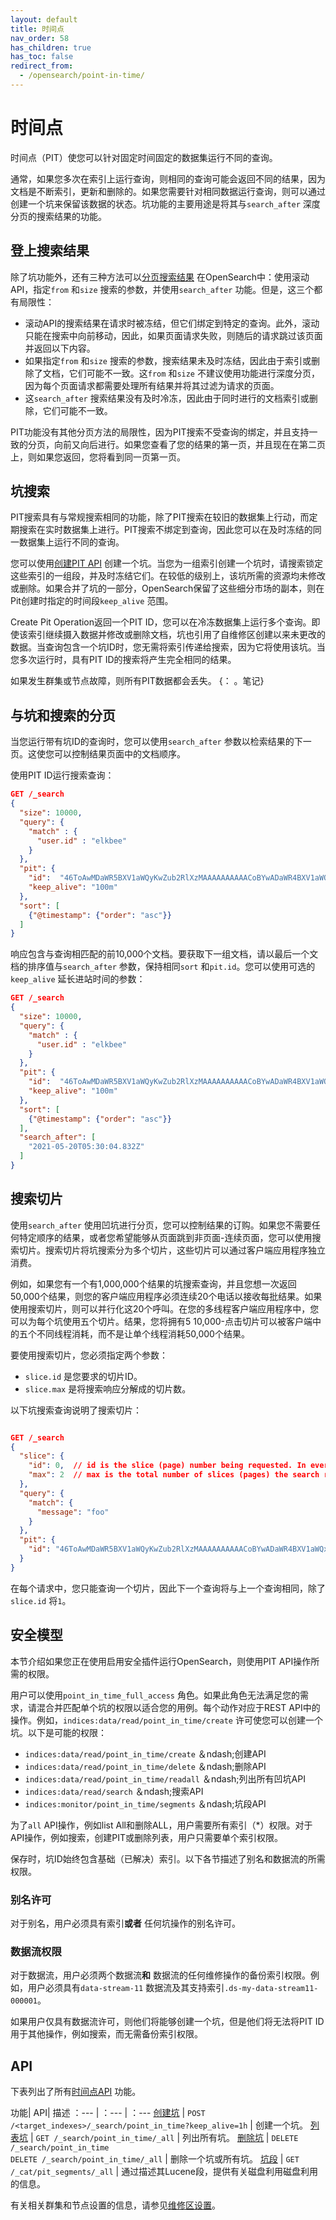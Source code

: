```yaml
---
layout: default
title: 时间点
nav_order: 58
has_children: true
has_toc: false
redirect_from:
  - /opensearch/point-in-time/
---
```


# 时间点

时间点（PIT）使您可以针对固定时间固定的数据集运行不同的查询。

通常，如果您多次在索引上运行查询，则相同的查询可能会返回不同的结果，因为文档是不断索引，更新和删除的。如果您需要针对相同数据运行查询，则可以通过创建一个坑来保留该数据的状态。坑功能的主要用途是将其与`search_after` 深度分页的搜索结果的功能。

## 登上搜索结果

除了坑功能外，还有三种方法可以[分页搜索结果]({{site.url}}{{site.baseurl}}/opensearch/search/paginate) 在OpenSearch中：使用滚动API，指定`from` 和`size` 搜索的参数，并使用`search_after` 功能。但是，这三个都有局限性：

- 滚动API的搜索结果在请求时被冻结，但它们绑定到特定的查询。此外，滚动只能在搜索中向前移动，因此，如果页面请求失败，则随后的请求跳过该页面并返回以下内容。
- 如果指定`from` 和`size` 搜索的参数，搜索结果未及时冻结，因此由于索引或删除了文档，它们可能不一致。这`from` 和`size` 不建议使用功能进行深度分页，因为每个页面请求都需要处理所有结果并将其过滤为请求的页面。
- 这`search_after` 搜索结果没有及时冷冻，因此由于同时进行的文档索引或删除，它们可能不一致。

PIT功能没有其他分页方法的局限性，因为PIT搜索不受查询的绑定，并且支持一致的分页，向前又向后进行。如果您查看了您的结果的第一页，并且现在在第二页上，则如果您返回，您将看到同一页第一页。

## 坑搜索

PIT搜索具有与常规搜索相同的功能，除了PIT搜索在较旧的数据集上行动，而定期搜索在实时数据集上进行。PIT搜索不绑定到查询，因此您可以在及时冻结的同一数据集上运行不同的查询。

您可以使用[创建PIT API]({{site.url}}{{site.baseurl}}/opensearch/point-in-time-api#create-a-pit) 创建一个坑。当您为一组索引创建一个坑时，请搜索锁定这些索引的一组段，并及时冻结它们。在较低的级别上，该坑所需的资源均未修改或删除。如果合并了坑的一部分，OpenSearch保留了这些细分市场的副本，则在Pit创建时指定的时间段`keep_alive` 范围。

Create Pit Operation返回一个PIT ID，您可以在冷冻数据集上运行多个查询。即使该索引继续摄入数据并修改或删除文档，坑也引用了自维修区创建以来未更改的数据。当查询包含一个坑ID时，您无需将索引传递给搜索，因为它将使用该坑。当您多次运行时，具有PIT ID的搜索将产生完全相同的结果。

如果发生群集或节点故障，则所有PIT数据都会丢失。
{： 。笔记}

## 与坑和搜索的分页

当您运行带有坑ID的查询时，您可以使用`search_after` 参数以检索结果的下一页。这使您可以控制结果页面中的文档顺序。

使用PIT ID运行搜索查询：

```json
GET /_search
{
  "size": 10000,
  "query": {
    "match" : {
      "user.id" : "elkbee"
    }
  },
  "pit": {
    "id":  "46ToAwMDaWR5BXV1aWQyKwZub2RlXzMAAAAAAAAAACoBYwADaWR4BXV1aWQxAgZub2RlXzEAAAAAAAAAAAEBYQADaWR5BXV1aWQyKgZub2RlXzIAAAAAAAAAAAwBYgACBXV1aWQyAAAFdXVpZDEAAQltYXRjaF9hbGw_gAAAAA==", 
    "keep_alive": "100m"
  },
  "sort": [ 
    {"@timestamp": {"order": "asc"}}
  ]
}
```

响应包含与查询相匹配的前10,000个文档。要获取下一组文档，请以最后一个文档的排序值与`search_after` 参数，保持相同`sort` 和`pit.id`。您可以使用可选的`keep_alive` 延长进站时间的参数：

```json
GET /_search
{
  "size": 10000,
  "query": {
    "match" : {
      "user.id" : "elkbee"
    }
  },
  "pit": {
    "id":  "46ToAwMDaWR5BXV1aWQyKwZub2RlXzMAAAAAAAAAACoBYwADaWR4BXV1aWQxAgZub2RlXzEAAAAAAAAAAAEBYQADaWR5BXV1aWQyKgZub2RlXzIAAAAAAAAAAAwBYgACBXV1aWQyAAAFdXVpZDEAAQltYXRjaF9hbGw_gAAAAA==", 
    "keep_alive": "100m"
  },
  "sort": [ 
    {"@timestamp": {"order": "asc"}}
  ],
  "search_after": [  
    "2021-05-20T05:30:04.832Z"
  ]
}
```

## 搜索切片

使用`search_after` 使用凹坑进行分页，您可以控制结果的订购。如果您不需要任何特定顺序的结果，或者您希望能够从页面跳到非页面-连续页面，您可以使用搜索切片。搜索切片将坑搜索分为多个切片，这些切片可以通过客户端应用程序独立消费。

例如，如果您有一个有1,000,000个结果的坑搜索查询，并且您想一次返回50,000个结果，则您的客户端应用程序必须连续20个电话以接收每批结果。如果使用搜索切片，则可以并行化这20个呼叫。在您的多线程客户端应用程序中，您可以为每个坑使用五个切片。结果，您将拥有5 10,000-点击切片可以被客户端中的五个不同线程消耗，而不是让单个线程消耗50,000个结果。

要使用搜索切片，您必须指定两个参数：
- `slice.id` 是您要求的切片ID。
- `slice.max` 是将搜索响应分解成的切片数。

以下坑搜索查询说明了搜索切片：

```json

GET /_search
{
  "slice": {
    "id": 0,  // id is the slice (page) number being requested. In every request we can only query for one slice                    
    "max": 2  // max is the total number of slices (pages) the search response will be broken down into                  
  },
  "query": {
    "match": {
      "message": "foo"
    }
  },
  "pit": {
    "id": "46ToAwMDaWR5BXV1aWQyKwZub2RlXzMAAAAAAAAAACoBYwADaWR4BXV1aWQxAgZub2RlXzEAAAAAAAAAAAEBYQADaWR5BXV1aWQyKgZub2RlXzIAAAAAAAAAAAwBYgACBXV1aWQyAAAFdXVpZDEAAQltYXRjaF9hbGw_gAAAAA=="
  }
}
```

在每个请求中，您只能查询一个切片，因此下一个查询将与上一个查询相同，除了`slice.id` 将`1`。

## 安全模型

本节介绍如果您正在使用启用安全插件运行OpenSearch，则使用PIT API操作所需的权限。

用户可以使用`point_in_time_full_access` 角色。如果此角色无法满足您的需求，请混合并匹配单个坑的权限以适合您的用例。每个动作对应于REST API中的操作。例如，`indices:data/read/point_in_time/create` 许可使您可以创建一个坑。以下是可能的权限：

- `indices:data/read/point_in_time/create` ＆ndash;创建API
- `indices:data/read/point_in_time/delete` ＆ndash;删除API
- `indices:data/read/point_in_time/readall` ＆ndash;列出所有凹坑API
- `indices:data/read/search` ＆ndash;搜索API
- `indices:monitor/point_in_time/segments` ＆ndash;坑段API

为了`all` API操作，例如list All和删除ALL，用户需要所有索引（*）权限。对于API操作，例如搜索，创建PIT或删除列表，用户只需要单个索引权限。

保存时，坑ID始终包含基础（已解决）索引。以下各节描述了别名和数据流的所需权限。

### 别名许可

对于别名，用户必须具有索引**或者** 任何坑操作的别名许可。

### 数据流权限

对于数据流，用户必须两个数据流**和** 数据流的任何维修操作的备份索引权限。例如，用户必须具有`data-stream-11` 数据流及其支持索引`.ds-my-data-stream11-000001`。

如果用户仅具有数据流许可，则他们将能够创建一个坑，但是他们将无法将PIT ID用于其他操作，例如搜索，而无需备份索引权限。

## API

下表列出了所有[时间点API]({{site.url}}{{site.baseurl}}/opensearch/point-in-time-api) 功能。

功能| API| 描述
：--- | ：--- | ：---
[创建坑]({{site.url}}{{site.baseurl}}/opensearch/point-in-time-api#create-a-pit) | `POST /<target_indexes>/_search/point_in_time?keep_alive=1h` | 创建一个坑。
[列表坑]({{site.url}}{{site.baseurl}}/opensearch/point-in-time-api#list-all-pits) | `GET /_search/point_in_time/_all` | 列出所有坑。
[删除坑]({{site.url}}{{site.baseurl}}/opensearch/point-in-time-api#delete-pits) | `DELETE /_search/point_in_time`<br>`DELETE /_search/point_in_time/_all` | 删除一个坑或所有坑。
[坑段]({{site.url}}{{site.baseurl}}/opensearch/point-in-time-api#pit-segments) | `GET /_cat/pit_segments/_all` | 通过描述其Lucene段，提供有关磁盘利用磁盘利用的信息。

有关相关群集和节点设置的信息，请参见[维修区设置]({{site.url}}{{site.baseurl}}/opensearch/point-in-time-api#pit-settings)。

